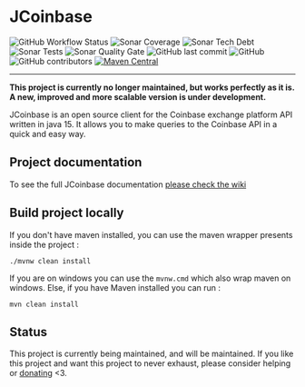 # JCoinbase

![GitHub Workflow Status](https://img.shields.io/github/workflow/status/Bad-Pop/JCoinbase/JCoinbase%20CI?style=plastic)
![Sonar Coverage](https://img.shields.io/sonar/coverage/JCoinbase?server=https%3A%2F%2Fsonarcloud.io)
![Sonar Tech Debt](https://img.shields.io/sonar/tech_debt/JCoinbase-archived?server=https%3A%2F%2Fsonarcloud.io)
![Sonar Tests](https://img.shields.io/sonar/tests/JCoinbase-archived?compact_message&failed_label=failed&passed_label=passed&server=https%3A%2F%2Fsonarcloud.io&skipped_label=skipped)
![Sonar Quality Gate](https://img.shields.io/sonar/quality_gate/JCoinbase-archived?server=https%3A%2F%2Fsonarcloud.Io)
![GitHub last commit](https://img.shields.io/github/last-commit/Bad-Pop/JCoinbase)
![GitHub](https://img.shields.io/github/license/Bad-Pop/JCoinbase)
![GitHub contributors](https://img.shields.io/github/contributors/Bad-Pop/JCoinbase)
[![Maven Central](https://img.shields.io/maven-central/v/com.github.bad-pop/jcoinbase.svg?label=Maven%20Central)](https://search.maven.org/search?q=g:%22com.github.bad-pop%22%20AND%20a:%22jcoinbase%22)
___

**This project is currently no longer maintained, but works perfectly as it is. A new, improved and more scalable version is under development.**

JCoinbase is an open source client for the Coinbase exchange platform API written in java 15. It allows you to make queries to the Coinbase API in a quick and easy way.

## Project documentation
To see the full JCoinbase documentation [please check the wiki](https://github.com/Bad-Pop/jcoinbase/wiki)


## Build project locally
If you don't have maven installed, you can use the maven wrapper presents inside the project :
```shell
./mvnw clean install
```
If you are on windows you can use the `mvnw.cmd` which also wrap maven on windows.
Else, if you have Maven installed you can run :
```shell
mvn clean install
```


## Status
This project is currently being maintained, and will be maintained. If you like this project and want this project to never exhaust, please consider helping or [donating](https://www.paypal.com/donate?hosted_button_id=2RD575X3ERSCY&source=url) <3.
